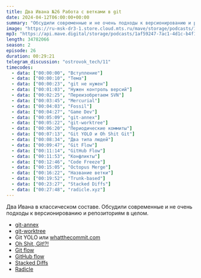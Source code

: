 ```yaml
---
title: Два Ивана №26 Работа с ветками в git
date: 2024-04-12T06:00:00+00:00
summary: "Обсудили современные и не очень подходы к версионированию и репозиториям в целом"
image: "https://ru-msk-dr3-1.store.cloud.mts.ru/mave/storage/podcasts/1af59247-7ac1-4d1c-b4f1-fd950f3daf15/images/45ebe728-6914-472c-b889-9534e88ba109.jpg"
mp3: "https://api.mave.digital/storage/podcasts/1af59247-7ac1-4d1c-b4f1-fd950f3daf15/episodes/45ebe728-6914-472c-b889-9534e88ba109.mp3"
length: 34782066
season: 2
episode: 26
duration: 00:29:21
telegram_discussion: "ostrovok_tech/11"
timecodes:
  - data: ["00:00:00", "Вступление"]
  - data: ["00:00:10", "Тема"]
  - data: ["00:00:23", "git не нужен"]
  - data: ["00:01:03", "Нужен контроль версий"]
  - data: ["00:02:25", "Переизобретаем SVN"]
  - data: ["00:03:45", "Mercurial"]
  - data: ["00:04:03", "Fossil"]
  - data: ["00:04:27", "Game Dev"]
  - data: ["00:05:09", "git-annex"]
  - data: ["00:05:22", "git-worktree"]
  - data: ["00:06:20", "Периодические коммиты"]
  - data: ["00:07:13", "Git YOLO и Oh Shit Git"]
  - data: ["00:08:34", "Два типа людей"]
  - data: ["00:09:47", "Git Flow"]
  - data: ["00:11:14", "GitHub Flow"]
  - data: ["00:11:53", "Конфликты"]
  - data: ["00:12:46", "Code Freeze"]
  - data: ["00:15:05", "Octopus Merge"]
  - data: ["00:16:22", "Название ветки"]
  - data: ["00:19:52", "Trunk-based"]
  - data: ["00:23:27", "Stacked Diffs"]
  - data: ["00:27:48", "radicle.xyz"]
---
```


Два Ивана в классическом составе. Обсудили современные и не очень подходы к версионированию и репозиториям в целом.

<!-- links -->

- [git-annex](https://git-annex.branchable.com/)
- [git-worktree](https://git-scm.com/docs/git-worktree)
- Git YOLO или [whatthecommit.com](https://whatthecommit.com/)
- [Oh Shit, Git!?!](https://ohshitgit.com/)
- [Git flow](https://danielkummer.github.io/git-flow-cheatsheet/)
- [GitHub flow](https://docs.github.com/en/get-started/using-github/github-flow)
- [Stacked Diffs](https://newsletter.pragmaticengineer.com/p/stacked-diffs)
- [Radicle](https://radicle.xyz/)
